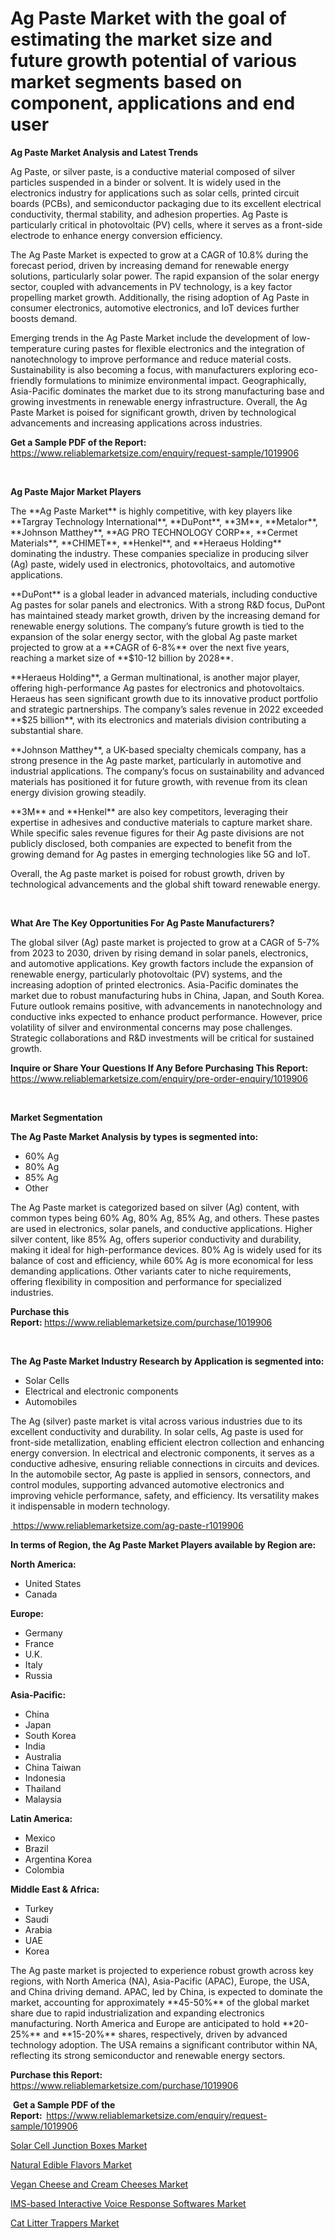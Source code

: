 <p><h1>Ag Paste Market with the goal of estimating the market size and future growth potential of various market segments based on component, applications and end user</h1></p><p><strong>Ag Paste Market Analysis and Latest Trends</strong></p>
<p><p>Ag Paste, or silver paste, is a conductive material composed of silver particles suspended in a binder or solvent. It is widely used in the electronics industry for applications such as solar cells, printed circuit boards (PCBs), and semiconductor packaging due to its excellent electrical conductivity, thermal stability, and adhesion properties. Ag Paste is particularly critical in photovoltaic (PV) cells, where it serves as a front-side electrode to enhance energy conversion efficiency.</p><p>The Ag Paste Market is expected to grow at a CAGR of 10.8% during the forecast period, driven by increasing demand for renewable energy solutions, particularly solar power. The rapid expansion of the solar energy sector, coupled with advancements in PV technology, is a key factor propelling market growth. Additionally, the rising adoption of Ag Paste in consumer electronics, automotive electronics, and IoT devices further boosts demand.</p><p>Emerging trends in the Ag Paste Market include the development of low-temperature curing pastes for flexible electronics and the integration of nanotechnology to improve performance and reduce material costs. Sustainability is also becoming a focus, with manufacturers exploring eco-friendly formulations to minimize environmental impact. Geographically, Asia-Pacific dominates the market due to its strong manufacturing base and growing investments in renewable energy infrastructure. Overall, the Ag Paste Market is poised for significant growth, driven by technological advancements and increasing applications across industries.</p></p>
<p><strong>Get a Sample PDF of the Report:&nbsp;</strong> <a href="https://www.reliablemarketsize.com/enquiry/request-sample/1019906?utm_campaign=2245&utm_medium=2&utm_source=Github&utm_content=ia&utm_term=26012025&utm_id=ag-paste">https://www.reliablemarketsize.com/enquiry/request-sample/1019906</a></p>
<p>&nbsp;</p>
<p><strong>Ag Paste Major Market Players</strong></p>
<p><p>The **Ag Paste Market** is highly competitive, with key players like **Targray Technology International**, **DuPont**, **3M**, **Metalor**, **Johnson Matthey**, **AG PRO TECHNOLOGY CORP**, **Cermet Materials**, **CHIMET**, **Henkel**, and **Heraeus Holding** dominating the industry. These companies specialize in producing silver (Ag) paste, widely used in electronics, photovoltaics, and automotive applications.</p><p>**DuPont** is a global leader in advanced materials, including conductive Ag pastes for solar panels and electronics. With a strong R&D focus, DuPont has maintained steady market growth, driven by the increasing demand for renewable energy solutions. The company’s future growth is tied to the expansion of the solar energy sector, with the global Ag paste market projected to grow at a **CAGR of 6-8%** over the next five years, reaching a market size of **$10-12 billion by 2028**.</p><p>**Heraeus Holding**, a German multinational, is another major player, offering high-performance Ag pastes for electronics and photovoltaics. Heraeus has seen significant growth due to its innovative product portfolio and strategic partnerships. The company’s sales revenue in 2022 exceeded **$25 billion**, with its electronics and materials division contributing a substantial share.</p><p>**Johnson Matthey**, a UK-based specialty chemicals company, has a strong presence in the Ag paste market, particularly in automotive and industrial applications. The company’s focus on sustainability and advanced materials has positioned it for future growth, with revenue from its clean energy division growing steadily.</p><p>**3M** and **Henkel** are also key competitors, leveraging their expertise in adhesives and conductive materials to capture market share. While specific sales revenue figures for their Ag paste divisions are not publicly disclosed, both companies are expected to benefit from the growing demand for Ag pastes in emerging technologies like 5G and IoT.</p><p>Overall, the Ag paste market is poised for robust growth, driven by technological advancements and the global shift toward renewable energy.</p></p>
<p>&nbsp;</p>
<p><strong>What Are The Key Opportunities For Ag Paste Manufacturers?</strong></p>
<p><p>The global silver (Ag) paste market is projected to grow at a CAGR of 5-7% from 2023 to 2030, driven by rising demand in solar panels, electronics, and automotive applications. Key growth factors include the expansion of renewable energy, particularly photovoltaic (PV) systems, and the increasing adoption of printed electronics. Asia-Pacific dominates the market due to robust manufacturing hubs in China, Japan, and South Korea. Future outlook remains positive, with advancements in nanotechnology and conductive inks expected to enhance product performance. However, price volatility of silver and environmental concerns may pose challenges. Strategic collaborations and R&D investments will be critical for sustained growth.</p></p>
<p><strong>Inquire or Share Your Questions If Any Before Purchasing This Report:</strong> <a href="https://www.reliablemarketsize.com/enquiry/pre-order-enquiry/1019906?utm_campaign=2245&utm_medium=2&utm_source=Github&utm_content=ia&utm_term=26012025&utm_id=ag-paste">https://www.reliablemarketsize.com/enquiry/pre-order-enquiry/1019906</a></p>
<p>&nbsp;</p>
<p><strong>Market Segmentation</strong></p>
<p><strong>The Ag Paste Market Analysis by types is segmented into:</strong></p>
<p><ul><li>60% Ag</li><li>80% Ag</li><li>85% Ag</li><li>Other</li></ul></p>
<p><p>The Ag Paste market is categorized based on silver (Ag) content, with common types being 60% Ag, 80% Ag, 85% Ag, and others. These pastes are used in electronics, solar panels, and conductive applications. Higher silver content, like 85% Ag, offers superior conductivity and durability, making it ideal for high-performance devices. 80% Ag is widely used for its balance of cost and efficiency, while 60% Ag is more economical for less demanding applications. Other variants cater to niche requirements, offering flexibility in composition and performance for specialized industries.</p></p>
<p><strong>Purchase this Report:&nbsp;</strong><a href="https://www.reliablemarketsize.com/purchase/1019906?utm_campaign=2245&utm_medium=2&utm_source=Github&utm_content=ia&utm_term=26012025&utm_id=ag-paste">https://www.reliablemarketsize.com/purchase/1019906</a></p>
<p>&nbsp;</p>
<p><strong>The Ag Paste Market Industry Research by Application is segmented into:</strong></p>
<p><ul><li>Solar Cells</li><li>Electrical and electronic components</li><li>Automobiles</li></ul></p>
<p><p>The Ag (silver) paste market is vital across various industries due to its excellent conductivity and durability. In solar cells, Ag paste is used for front-side metallization, enabling efficient electron collection and enhancing energy conversion. In electrical and electronic components, it serves as a conductive adhesive, ensuring reliable connections in circuits and devices. In the automobile sector, Ag paste is applied in sensors, connectors, and control modules, supporting advanced automotive electronics and improving vehicle performance, safety, and efficiency. Its versatility makes it indispensable in modern technology.</p></p>
<p><a href="https://www.reliablemarketsize.com/ag-paste-r1019906?utm_campaign=2245&utm_medium=2&utm_source=Github&utm_content=ia&utm_term=26012025&utm_id=ag-paste">&nbsp;https://www.reliablemarketsize.com/ag-paste-r1019906</a></p>
<p><strong>In terms of Region, the Ag Paste Market Players available by Region are:</strong></p>
<p>
    <p> <strong> North America: </strong>
        <ul>
            <li>United States</li>
            <li>Canada</li>
        </ul>
        </p> 
    <p> <strong> Europe: </strong>
        <ul>
            <li>Germany</li>
            <li>France</li>
            <li>U.K.</li>
            <li>Italy</li>
            <li>Russia</li>
        </ul>
        </p> 
    <p> <strong> Asia-Pacific: </strong>
        <ul>
            <li>China</li>
            <li>Japan</li>
            <li>South Korea</li>
            <li>India</li>
            <li>Australia</li>
            <li>China Taiwan</li>
            <li>Indonesia</li>
            <li>Thailand</li>
            <li>Malaysia</li>
        </ul>
        </p> 
    <p> <strong> Latin America: </strong>
        <ul>
            <li>Mexico</li>
            <li>Brazil</li>
            <li>Argentina Korea</li>
            <li>Colombia</li>
        </ul>
        </p> 
    <p> <strong> Middle East & Africa: </strong>
        <ul>
            <li>Turkey</li>
            <li>Saudi</li>
            <li>Arabia</li>
            <li>UAE</li>
            <li>Korea</li>
        </ul>
    </p>
    </p>
<p><p>The Ag paste market is projected to experience robust growth across key regions, with North America (NA), Asia-Pacific (APAC), Europe, the USA, and China driving demand. APAC, led by China, is expected to dominate the market, accounting for approximately **45-50%** of the global market share due to rapid industrialization and expanding electronics manufacturing. North America and Europe are anticipated to hold **20-25%** and **15-20%** shares, respectively, driven by advanced technology adoption. The USA remains a significant contributor within NA, reflecting its strong semiconductor and renewable energy sectors.</p></p>
<p><strong>Purchase this Report: </strong><a href="https://www.reliablemarketsize.com/purchase/1019906?utm_campaign=2245&utm_medium=2&utm_source=Github&utm_content=ia&utm_term=26012025&utm_id=ag-paste">https://www.reliablemarketsize.com/purchase/1019906</a></p>
<p>&nbsp;<strong>Get a Sample PDF of the Report:&nbsp;&nbsp;</strong><a href="https://www.reliablemarketsize.com/enquiry/request-sample/1019906?utm_campaign=2245&utm_medium=2&utm_source=Github&utm_content=ia&utm_term=26012025&utm_id=ag-paste">https://www.reliablemarketsize.com/enquiry/request-sample/1019906</a></p>
<p><strong></strong></p>
<p><p><a href="https://www.linkedin.com/pulse/solar-cell-junction-boxes-growth-trends-projected-73-2025-zmqpc?utm_campaign=2245&utm_medium=2&utm_source=Github&utm_content=ia&utm_term=26012025&utm_id=ag-paste">Solar Cell Junction Boxes Market</a></p><p><a href="https://www.linkedin.com/pulse/natural-edible-flavors-market-from-20252032-in-depth-h2rtf?utm_campaign=2245&utm_medium=2&utm_source=Github&utm_content=ia&utm_term=26012025&utm_id=ag-paste">Natural Edible Flavors Market</a></p><p><a href="https://www.linkedin.com/pulse/projecting-growth-vegan-cheese-cream-cheesesmarket-impact-q3pof?utm_campaign=2245&utm_medium=2&utm_source=Github&utm_content=ia&utm_term=26012025&utm_id=ag-paste">Vegan Cheese and Cream Cheeses Market</a></p><p><a href="https://www.linkedin.com/pulse/ims-based-interactive-voice-response-softwares-market-outlook-ukswc?utm_campaign=2245&utm_medium=2&utm_source=Github&utm_content=ia&utm_term=26012025&utm_id=ag-paste">IMS-based Interactive Voice Response Softwares Market</a></p><p><a href="https://www.linkedin.com/pulse/cat-litter-trappers-market-share-analysis-growth-trends-hj8if?utm_campaign=2245&utm_medium=2&utm_source=Github&utm_content=ia&utm_term=26012025&utm_id=ag-paste">Cat Litter Trappers Market</a></p></p>